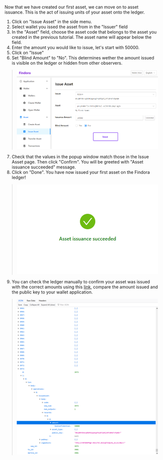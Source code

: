 Now that we have created our first asset, we can move on to asset issuance. This is the act of issuing units of your asset onto the ledger.

1. Click on "Issue Asset" in the side menu.
2. Select wallet you issed the asset from in the "Issuer" field
3. In the "Asset" field, choose the asset code that belongs to the asset you created in the previous tutorial. The asset name will appear below the field.
4. Enter the amount you would like to issue, let's start with 50000. 
5. Click on "Issue"
6. Set "Blind Amount" to "No". This determines wether the amount issued is visible on the ledger or hidden from other observers.
> ![Issue Asset](./docs-src/images/issue-asset.png)
7. Check that the values in the popup window match those in the Issue Asset page. Then click "Confirm". You will be greeted with "Asset issuance succeeded" message.
8. Click on "Done". You have now issued your first asset on the Findora ledger!
> ![Issue Success](./docs-src/images/issuance-success.png)
9. You can check the ledger manually to confirm your asset was issued with the correct amounts using this [link](https://testnet.findora.org:8668/blocks_since/0), compare the amount issued and the public key to your wallet application.
> ![check issuance](./docs-src/images/check-issuance.png)
